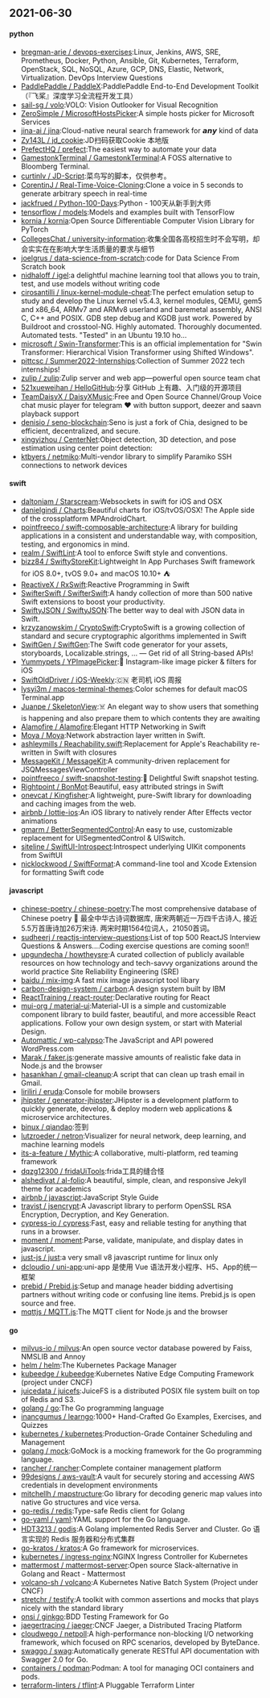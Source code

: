 ## 2021-06-30

#### python
* [bregman-arie / devops-exercises](https://github.com/bregman-arie/devops-exercises):Linux, Jenkins, AWS, SRE, Prometheus, Docker, Python, Ansible, Git, Kubernetes, Terraform, OpenStack, SQL, NoSQL, Azure, GCP, DNS, Elastic, Network, Virtualization. DevOps Interview Questions
* [PaddlePaddle / PaddleX](https://github.com/PaddlePaddle/PaddleX):PaddlePaddle End-to-End Development Toolkit（『飞桨』深度学习全流程开发工具）
* [sail-sg / volo](https://github.com/sail-sg/volo):VOLO: Vision Outlooker for Visual Recognition
* [ZeroSimple / MicrosoftHostsPicker](https://github.com/ZeroSimple/MicrosoftHostsPicker):A simple hosts picker for Microsoft Services
* [jina-ai / jina](https://github.com/jina-ai/jina):Cloud-native neural search framework for 𝙖𝙣𝙮 kind of data
* [Zy143L / jd_cookie](https://github.com/Zy143L/jd_cookie):JD扫码获取Cookie 本地版
* [PrefectHQ / prefect](https://github.com/PrefectHQ/prefect):The easiest way to automate your data
* [GamestonkTerminal / GamestonkTerminal](https://github.com/GamestonkTerminal/GamestonkTerminal):A FOSS alternative to Bloomberg Terminal.
* [curtinlv / JD-Script](https://github.com/curtinlv/JD-Script):菜鸟写的脚本，仅供参考。
* [CorentinJ / Real-Time-Voice-Cloning](https://github.com/CorentinJ/Real-Time-Voice-Cloning):Clone a voice in 5 seconds to generate arbitrary speech in real-time
* [jackfrued / Python-100-Days](https://github.com/jackfrued/Python-100-Days):Python - 100天从新手到大师
* [tensorflow / models](https://github.com/tensorflow/models):Models and examples built with TensorFlow
* [kornia / kornia](https://github.com/kornia/kornia):Open Source Differentiable Computer Vision Library for PyTorch
* [CollegesChat / university-information](https://github.com/CollegesChat/university-information):收集全国各高校招生时不会写明，却会实实在在影响大学生活质量的要求与细节
* [joelgrus / data-science-from-scratch](https://github.com/joelgrus/data-science-from-scratch):code for Data Science From Scratch book
* [nidhaloff / igel](https://github.com/nidhaloff/igel):a delightful machine learning tool that allows you to train, test, and use models without writing code
* [cirosantilli / linux-kernel-module-cheat](https://github.com/cirosantilli/linux-kernel-module-cheat):The perfect emulation setup to study and develop the Linux kernel v5.4.3, kernel modules, QEMU, gem5 and x86_64, ARMv7 and ARMv8 userland and baremetal assembly, ANSI C, C++ and POSIX. GDB step debug and KGDB just work. Powered by Buildroot and crosstool-NG. Highly automated. Thoroughly documented. Automated tests. "Tested" in an Ubuntu 19.10 ho…
* [microsoft / Swin-Transformer](https://github.com/microsoft/Swin-Transformer):This is an official implementation for "Swin Transformer: Hierarchical Vision Transformer using Shifted Windows".
* [pittcsc / Summer2022-Internships](https://github.com/pittcsc/Summer2022-Internships):Collection of Summer 2022 tech internships!
* [zulip / zulip](https://github.com/zulip/zulip):Zulip server and web app—powerful open source team chat
* [521xueweihan / HelloGitHub](https://github.com/521xueweihan/HelloGitHub):分享 GitHub 上有趣、入门级的开源项目
* [TeamDaisyX / DaisyXMusic](https://github.com/TeamDaisyX/DaisyXMusic):Free and Open Source Channel/Group Voice chat music player for telegram
❤️
with button support, deezer and saavn playback support
* [denisio / seno-blockchain](https://github.com/denisio/seno-blockchain):Seno is just a fork of Chia, designed to be efficient, decentralized, and secure.
* [xingyizhou / CenterNet](https://github.com/xingyizhou/CenterNet):Object detection, 3D detection, and pose estimation using center point detection:
* [ktbyers / netmiko](https://github.com/ktbyers/netmiko):Multi-vendor library to simplify Paramiko SSH connections to network devices

#### swift
* [daltoniam / Starscream](https://github.com/daltoniam/Starscream):Websockets in swift for iOS and OSX
* [danielgindi / Charts](https://github.com/danielgindi/Charts):Beautiful charts for iOS/tvOS/OSX! The Apple side of the crossplatform MPAndroidChart.
* [pointfreeco / swift-composable-architecture](https://github.com/pointfreeco/swift-composable-architecture):A library for building applications in a consistent and understandable way, with composition, testing, and ergonomics in mind.
* [realm / SwiftLint](https://github.com/realm/SwiftLint):A tool to enforce Swift style and conventions.
* [bizz84 / SwiftyStoreKit](https://github.com/bizz84/SwiftyStoreKit):Lightweight In App Purchases Swift framework for iOS 8.0+, tvOS 9.0+ and macOS 10.10+
⛺
* [ReactiveX / RxSwift](https://github.com/ReactiveX/RxSwift):Reactive Programming in Swift
* [SwifterSwift / SwifterSwift](https://github.com/SwifterSwift/SwifterSwift):A handy collection of more than 500 native Swift extensions to boost your productivity.
* [SwiftyJSON / SwiftyJSON](https://github.com/SwiftyJSON/SwiftyJSON):The better way to deal with JSON data in Swift.
* [krzyzanowskim / CryptoSwift](https://github.com/krzyzanowskim/CryptoSwift):CryptoSwift is a growing collection of standard and secure cryptographic algorithms implemented in Swift
* [SwiftGen / SwiftGen](https://github.com/SwiftGen/SwiftGen):The Swift code generator for your assets, storyboards, Localizable.strings, … — Get rid of all String-based APIs!
* [Yummypets / YPImagePicker](https://github.com/Yummypets/YPImagePicker):📸
Instagram-like image picker & filters for iOS
* [SwiftOldDriver / iOS-Weekly](https://github.com/SwiftOldDriver/iOS-Weekly):🇨🇳
老司机 iOS 周报
* [lysyi3m / macos-terminal-themes](https://github.com/lysyi3m/macos-terminal-themes):Color schemes for default macOS Terminal.app
* [Juanpe / SkeletonView](https://github.com/Juanpe/SkeletonView):☠️
An elegant way to show users that something is happening and also prepare them to which contents they are awaiting
* [Alamofire / Alamofire](https://github.com/Alamofire/Alamofire):Elegant HTTP Networking in Swift
* [Moya / Moya](https://github.com/Moya/Moya):Network abstraction layer written in Swift.
* [ashleymills / Reachability.swift](https://github.com/ashleymills/Reachability.swift):Replacement for Apple's Reachability re-written in Swift with closures
* [MessageKit / MessageKit](https://github.com/MessageKit/MessageKit):A community-driven replacement for JSQMessagesViewController
* [pointfreeco / swift-snapshot-testing](https://github.com/pointfreeco/swift-snapshot-testing):📸
Delightful Swift snapshot testing.
* [Rightpoint / BonMot](https://github.com/Rightpoint/BonMot):Beautiful, easy attributed strings in Swift
* [onevcat / Kingfisher](https://github.com/onevcat/Kingfisher):A lightweight, pure-Swift library for downloading and caching images from the web.
* [airbnb / lottie-ios](https://github.com/airbnb/lottie-ios):An iOS library to natively render After Effects vector animations
* [gmarm / BetterSegmentedControl](https://github.com/gmarm/BetterSegmentedControl):An easy to use, customizable replacement for UISegmentedControl & UISwitch.
* [siteline / SwiftUI-Introspect](https://github.com/siteline/SwiftUI-Introspect):Introspect underlying UIKit components from SwiftUI
* [nicklockwood / SwiftFormat](https://github.com/nicklockwood/SwiftFormat):A command-line tool and Xcode Extension for formatting Swift code

#### javascript
* [chinese-poetry / chinese-poetry](https://github.com/chinese-poetry/chinese-poetry):The most comprehensive database of Chinese poetry
🧶
最全中华古诗词数据库, 唐宋两朝近一万四千古诗人, 接近5.5万首唐诗加26万宋诗. 两宋时期1564位词人，21050首词。
* [sudheerj / reactjs-interview-questions](https://github.com/sudheerj/reactjs-interview-questions):List of top 500 ReactJS Interview Questions & Answers....Coding exercise questions are coming soon!!
* [upgundecha / howtheysre](https://github.com/upgundecha/howtheysre):A curated collection of publicly available resources on how technology and tech-savvy organizations around the world practice Site Reliability Engineering (SRE)
* [baidu / mix-img](https://github.com/baidu/mix-img):A fast mix image javascript tool libary
* [carbon-design-system / carbon](https://github.com/carbon-design-system/carbon):A design system built by IBM
* [ReactTraining / react-router](https://github.com/ReactTraining/react-router):Declarative routing for React
* [mui-org / material-ui](https://github.com/mui-org/material-ui):Material-UI is a simple and customizable component library to build faster, beautiful, and more accessible React applications. Follow your own design system, or start with Material Design.
* [Automattic / wp-calypso](https://github.com/Automattic/wp-calypso):The JavaScript and API powered WordPress.com
* [Marak / faker.js](https://github.com/Marak/faker.js):generate massive amounts of realistic fake data in Node.js and the browser
* [hasankhan / gmail-cleanup](https://github.com/hasankhan/gmail-cleanup):A script that can clean up trash email in Gmail.
* [liriliri / eruda](https://github.com/liriliri/eruda):Console for mobile browsers
* [jhipster / generator-jhipster](https://github.com/jhipster/generator-jhipster):JHipster is a development platform to quickly generate, develop, & deploy modern web applications & microservice architectures.
* [binux / qiandao](https://github.com/binux/qiandao):签到
* [lutzroeder / netron](https://github.com/lutzroeder/netron):Visualizer for neural network, deep learning, and machine learning models
* [its-a-feature / Mythic](https://github.com/its-a-feature/Mythic):A collaborative, multi-platform, red teaming framework
* [dqzg12300 / fridaUiTools](https://github.com/dqzg12300/fridaUiTools):frida工具的缝合怪
* [alshedivat / al-folio](https://github.com/alshedivat/al-folio):A beautiful, simple, clean, and responsive Jekyll theme for academics
* [airbnb / javascript](https://github.com/airbnb/javascript):JavaScript Style Guide
* [travist / jsencrypt](https://github.com/travist/jsencrypt):A Javascript library to perform OpenSSL RSA Encryption, Decryption, and Key Generation.
* [cypress-io / cypress](https://github.com/cypress-io/cypress):Fast, easy and reliable testing for anything that runs in a browser.
* [moment / moment](https://github.com/moment/moment):Parse, validate, manipulate, and display dates in javascript.
* [just-js / just](https://github.com/just-js/just):a very small v8 javascript runtime for linux only
* [dcloudio / uni-app](https://github.com/dcloudio/uni-app):uni-app 是使用 Vue 语法开发小程序、H5、App的统一框架
* [prebid / Prebid.js](https://github.com/prebid/Prebid.js):Setup and manage header bidding advertising partners without writing code or confusing line items. Prebid.js is open source and free.
* [mqttjs / MQTT.js](https://github.com/mqttjs/MQTT.js):The MQTT client for Node.js and the browser

#### go
* [milvus-io / milvus](https://github.com/milvus-io/milvus):An open source vector database powered by Faiss, NMSLIB and Annoy
* [helm / helm](https://github.com/helm/helm):The Kubernetes Package Manager
* [kubeedge / kubeedge](https://github.com/kubeedge/kubeedge):Kubernetes Native Edge Computing Framework (project under CNCF)
* [juicedata / juicefs](https://github.com/juicedata/juicefs):JuiceFS is a distributed POSIX file system built on top of Redis and S3.
* [golang / go](https://github.com/golang/go):The Go programming language
* [inancgumus / learngo](https://github.com/inancgumus/learngo):1000+ Hand-Crafted Go Examples, Exercises, and Quizzes
* [kubernetes / kubernetes](https://github.com/kubernetes/kubernetes):Production-Grade Container Scheduling and Management
* [golang / mock](https://github.com/golang/mock):GoMock is a mocking framework for the Go programming language.
* [rancher / rancher](https://github.com/rancher/rancher):Complete container management platform
* [99designs / aws-vault](https://github.com/99designs/aws-vault):A vault for securely storing and accessing AWS credentials in development environments
* [mitchellh / mapstructure](https://github.com/mitchellh/mapstructure):Go library for decoding generic map values into native Go structures and vice versa.
* [go-redis / redis](https://github.com/go-redis/redis):Type-safe Redis client for Golang
* [go-yaml / yaml](https://github.com/go-yaml/yaml):YAML support for the Go language.
* [HDT3213 / godis](https://github.com/HDT3213/godis):A Golang implemented Redis Server and Cluster. Go 语言实现的 Redis 服务器和分布式集群
* [go-kratos / kratos](https://github.com/go-kratos/kratos):A Go framework for microservices.
* [kubernetes / ingress-nginx](https://github.com/kubernetes/ingress-nginx):NGINX Ingress Controller for Kubernetes
* [mattermost / mattermost-server](https://github.com/mattermost/mattermost-server):Open source Slack-alternative in Golang and React - Mattermost
* [volcano-sh / volcano](https://github.com/volcano-sh/volcano):A Kubernetes Native Batch System (Project under CNCF)
* [stretchr / testify](https://github.com/stretchr/testify):A toolkit with common assertions and mocks that plays nicely with the standard library
* [onsi / ginkgo](https://github.com/onsi/ginkgo):BDD Testing Framework for Go
* [jaegertracing / jaeger](https://github.com/jaegertracing/jaeger):CNCF Jaeger, a Distributed Tracing Platform
* [cloudwego / netpoll](https://github.com/cloudwego/netpoll):A high-performance non-blocking I/O networking framework, which focused on RPC scenarios, developed by ByteDance.
* [swaggo / swag](https://github.com/swaggo/swag):Automatically generate RESTful API documentation with Swagger 2.0 for Go.
* [containers / podman](https://github.com/containers/podman):Podman: A tool for managing OCI containers and pods.
* [terraform-linters / tflint](https://github.com/terraform-linters/tflint):A Pluggable Terraform Linter
